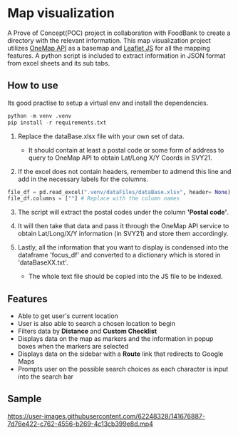 # Map visualization

A Prove of Concept(POC) project in collaboration with FoodBank to create a directory with the relevant information. This map visualization project utilizes [OneMap API](https://www.onemap.gov.sg/home/) as a basemap and [Leaflet JS](https://leafletjs.com/) for all the mapping features. A python script is included to extract information in JSON format from excel sheets and its sub tabs.

## How to use

Its good practise to setup a virtual env and install the dependencies.

```python
python -m venv .venv
pip install -r requirements.txt
```

1) Replace the dataBase.xlsx file with your own set of data.
    - It should contain at least a postal code or some form of address to query to OneMap API to obtain Lat/Long X/Y Coords in SVY21.

2) If the excel does not contain headers, remember to admend this line and add in the necessary labels for the columns.

```python
file_df = pd.read_excel(".venv/dataFiles/dataBase.xlsx", header= None)
file_df.columns = [""] # Replace with the column names
```

3) The script will extract the postal codes under the column **'Postal code'**.

4) It will then take that data and pass it through the OneMap API service to obtain Lat/Long/X/Y information (in SVY21) and store them accordingly.

5) Lastly, all the information that you want to display is condensed into the dataframe 'focus_df' and converted to a dictionary which is stored in 'dataBaseXX.txt'.
    - The whole text file should be copied into the JS file to be indexed.  

## Features

- Able to get user's current location
- User is also able to search a chosen location to begin
- Filters data by **Distance** and **Custom Checklist**
- Displays data on the map as markers and the information in popup boxes when the markers are selected
- Displays data on the sidebar with a **Route** link that redirects to Google Maps
- Prompts user on the possible search choices as each character is input into the search bar

## Sample

https://user-images.githubusercontent.com/62248328/141676887-7d76e422-c762-4556-b269-4c13cb399e8d.mp4
